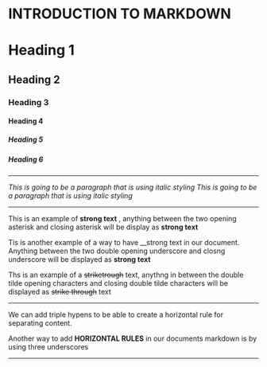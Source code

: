 # INTRODUCTION TO MARKDOWN

<!--HEADING-->
# Heading 1

## Heading 2

### Heading 3

#### Heading 4

##### Heading 5

##### Heading 6

---

<!--Italics-->

_This is going to be a paragraph that is using italic styling_
*This is going to be a paragraph that is using italic styling*


***

<!--Strong-->

This is an example of **strong text** , anything between the two opening asterisk and closing asterisk will be display as **strong text**

Tis is another example of a way to have __strong text in our document. Anything between the two double opening underscore and closng underscore will be displayed as __strong text__

<!--strike Through-->

Ths is an example of a ~~striketrough~~ text, anythng in between the double tilde opening characters and closing double tilde characters will be displayed as ~~strike through~~ text

---
<!--Horizontal rule-->

We can add triple hypens to be able to create a horizontal rule for separating content.

Another way to add __HORIZONTAL RULES__ in our documents markdown is by using three underscores
___








